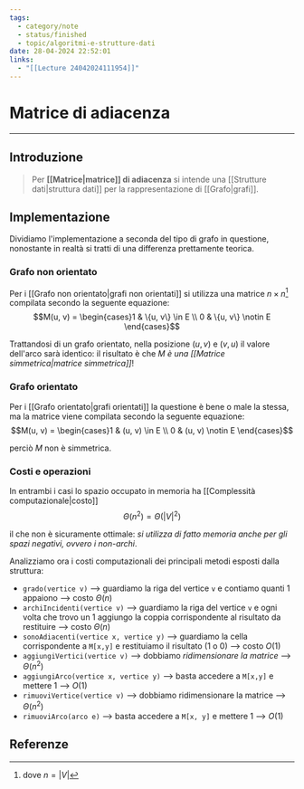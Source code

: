 ```yaml
---
tags:
  - category/note
  - status/finished
  - topic/algoritmi-e-strutture-dati
date: 28-04-2024 22:52:01
links:
  - "[[Lecture 24042024111954]]"
---
```

# Matrice di adiacenza
---
## Introduzione
> Per **[[Matrice|matrice]] di adiacenza** si intende una [[Strutture dati|struttura dati]] per la rappresentazione di [[Grafo|grafi]].

## Implementazione
Dividiamo l'implementazione a seconda del tipo di grafo in questione, nonostante in realtà si tratti di una differenza prettamente teorica.

### Grafo non orientato
Per i [[Grafo non orientato|grafi non orientati]] si utilizza una matrice $n \times n$[^1] compilata secondo la seguente equazione:
$$M(u, v) = \begin{cases}1 & \{u, v\} \in E \\ 0 & \{u, v\} \notin E \end{cases}$$

Trattandosi di un grafo orientato, nella posizione $(u, v)$ e $(v, u)$ il valore dell'arco sarà identico: il risultato è che _$M$ è una [[Matrice simmetrica|matrice simmetrica]]_!

### Grafo orientato
Per i [[Grafo orientato|grafi orientati]] la questione è bene o male la stessa, ma la matrice viene compilata secondo la seguente equazione:
$$M(u, v) = \begin{cases}1 & (u, v) \in E \\ 0 & (u, v) \notin E \end{cases}$$

perciò $M$ non è simmetrica.

### Costi e operazioni
In entrambi i casi lo spazio occupato in memoria ha [[Complessità computazionale|costo]]
$$\Theta(n^{2}) = \Theta(|V|^{2})$$

il che non è sicuramente ottimale: _si utilizza di fatto memoria anche per gli spazi negativi, ovvero i non-archi_.

Analizziamo ora i costi computazionali dei principali metodi esposti dalla struttura:
- `grado(vertice v)` --> guardiamo la riga del vertice `v` e contiamo quanti 1 appaiono --> costo $\Theta(n)$
- `archiIncidenti(vertice v)` --> guardiamo la riga del vertice `v` e ogni volta che trovo un 1 aggiungo la coppia corrispondente al risultato da restituire --> costo $\Theta(n)$
- `sonoAdiacenti(vertice x, vertice y)` --> guardiamo la cella corrispondente a `M[x,y]` e restituiamo il risultato (1 o 0) --> costo $O(1)$
- `aggiungiVertici(vertice v)` --> dobbiamo _ridimensionare la matrice_ --> $\Theta(n^{2})$
- `aggiungiArco(vertice x, vertice y)` --> basta accedere a `M[x,y]` e mettere 1 --> $O(1)$
- `rimuoviVertice(vertice v)` --> dobbiamo ridimensionare la matrice --> $\Theta(n^{2})$
- `rimuoviArco(arco e)` --> basta accedere a `M[x, y]` e mettere 1 --> $O(1)$

## Referenze
[^1]: dove $n = |V|$